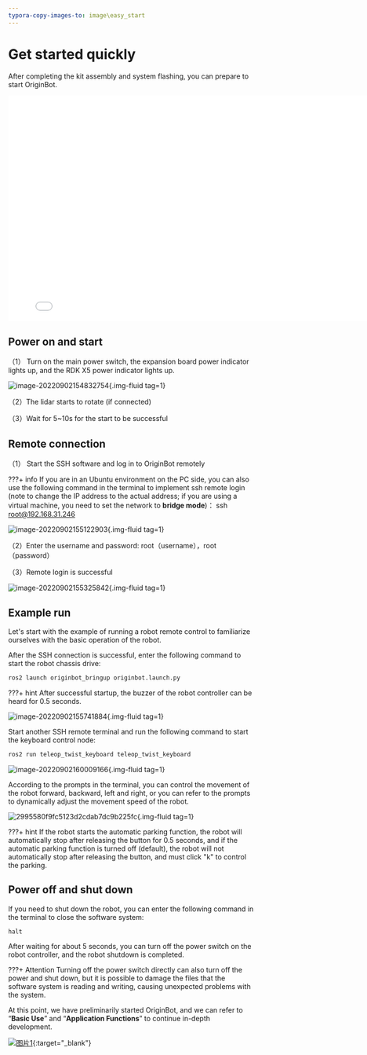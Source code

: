 ```yaml
---
typora-copy-images-to: image\easy_start
---
```


# **Get started quickly**

After completing the kit assembly and system flashing, you can prepare to start OriginBot.

<iframe
  src="//player.bilibili.com/player.html?aid=516658213&bvid=BV1eg411a7A9&cid=866084308&page=8&autoplay=0"
  scrolling="no"
  border="0"
  width="800px"
  height="460px"
  frameborder="no"
  framespacing="0"
  allowfullscreen="true"
>
</iframe>



## **Power on and start**

（1） Turn on the main power switch, the expansion board power indicator lights up, and the RDK X5 power indicator lights up.

![image-20220902154832754](../../assets/img/easy_start/image-20220902154832754.jpg){.img-fluid tag=1}

（2）The lidar starts to rotate (if connected)

（3）Wait for 5~10s for the start to be successful


## **Remote connection**

（1） Start the SSH software and log in to OriginBot remotely

???+ info
    If you are in an Ubuntu environment on the PC side, you can also use the following command in the terminal to implement ssh remote login (note to change the IP address to the actual address; if you are using a virtual machine, you need to set the network to **bridge mode**)：
    ssh root@192.168.31.246

  

![image-20220902155122903](../../assets/img/easy_start/image-20220902155122903.png){.img-fluid tag=1}



（2）Enter the username and password: root（username），root（password）

（3）Remote login is successful

![image-20220902155325842](../../assets/img/easy_start/image-20220902155325842.png){.img-fluid tag=1}



## **Example run**

Let's start with the example of running a robot remote control to familiarize ourselves with the basic operation of the robot.



After the SSH connection is successful, enter the following command to start the robot chassis drive:

```bash
ros2 launch originbot_bringup originbot.launch.py
```

???+ hint
    After successful startup, the buzzer of the robot controller can be heard for 0.5 seconds.

![image-20220902155741884](../../assets/img/easy_start/image-20220902155741884.png){.img-fluid tag=1}



Start another SSH remote terminal and run the following command to start the keyboard control node:

```bash
ros2 run teleop_twist_keyboard teleop_twist_keyboard
```

![image-20220902160009166](../../assets/img/easy_start/image-20220902160009166.png){.img-fluid tag=1}



According to the prompts in the terminal, you can control the movement of the robot forward, backward, left and right, or you can refer to the prompts to dynamically adjust the movement speed of the robot.

![2995580f9fc5123d2cdab7dc9b225fc](../../assets/img/easy_start/2995580f9fc5123d2cdab7dc9b225fc.jpg){.img-fluid tag=1}

???+ hint
    If the robot starts the automatic parking function, the robot will automatically stop after releasing the button for 0.5 seconds, and if the automatic parking function is turned off (default), the robot will not automatically stop after releasing the button, and must click "k" to control the parking.



## **Power off and shut down**

If you need to shut down the robot, you can enter the following command in the terminal to close the software system:

```bash
halt
```



After waiting for about 5 seconds, you can turn off the power switch on the robot controller, and the robot shutdown is completed.



???+ Attention
    Turning off the power switch directly can also turn off the power and shut down, but it is possible to damage the files that the software system is reading and writing, causing unexpected problems with the system.



At this point, we have preliminarily started OriginBot, and we can refer to “**Basic Use**” and “**Application Functions**” to continue in-depth development.



[![图片1](../../assets/img/footer.png)](https://www.guyuehome.com/){:target="_blank"}

